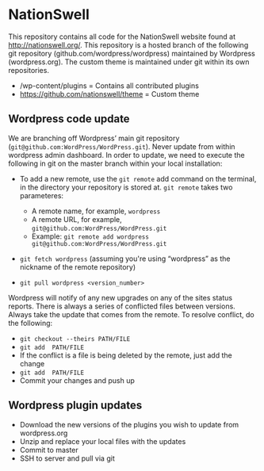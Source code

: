 NationSwell
===========

This repository contains all code for the NationSwell website found at http://nationswell.org/. This repository is a hosted branch of the following git repository (github.com/wordpress/wordpress) maintained by Wordpress (wordpress.org). The custom theme is maintained under git within its own repositories.

* /wp-content/plugins  = Contains all contributed plugins 
* https://github.com/nationswell/theme = Custom theme

## Wordpress code update
We are branching off Wordpress’ main git repository (```git@github.com:WordPress/WordPress.git```). Never update from within wordpress admin dashboard. In order to update, we need to execute the following in git on the master branch within your local installation:

* To add a new remote, use the ```git remote``` add command on the terminal, in the directory your repository is stored at. ```git remote``` takes two parameteres:
  * A remote name, for example, ```wordpress```
  * A remote URL, for example, ```git@github.com:WordPress/WordPress.git```
  * Example: ```git remote add wordpress git@github.com:WordPress/WordPress.git```

* ```git fetch wordpress``` (assuming you're using “wordpress” as the nickname of the remote repository)
* ```git pull wordpress <version_number>```

Wordpress will notify of any new upgrades on any of the sites status reports. There is always a series of conflicted files between versions. Always take the update that comes from the remote. To resolve conflict, do the following:
* ```git checkout --theirs PATH/FILE```
* ```git add  PATH/FILE```
* If the conflict is a  file is being deleted by the remote, just add the change
* ```git add  PATH/FILE```
* Commit your changes and push up

## Wordpress plugin updates
* Download the new versions of the plugins you wish to update from wordpress.org
* Unzip and replace your local files with the updates
* Commit to master
* SSH to server and pull via git
